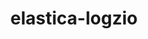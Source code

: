---
title: elastica-logzio
project-url: https://github.com/lordoffreaks/elastica-logzio
logo:
  logofile: php.svg
  orientation: vertical
shipping-summary:
  data-source: PHP code
shipping-tags:
  - log-shipper
---